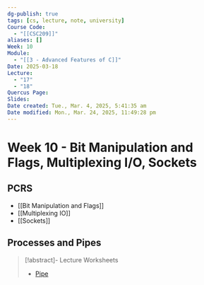 ```yaml
---
dg-publish: true
tags: [cs, lecture, note, university]
Course Code:
  - "[[CSC209]]"
aliases: []
Week: 10
Module:
  - "[[3 - Advanced Features of C]]"
Date: 2025-03-18
Lecture:
  - "17"
  - "18"
Quercus Page: 
Slides: 
Date created: Tue., Mar. 4, 2025, 5:41:35 am
Date modified: Mon., Mar. 24, 2025, 11:49:28 pm
---
```


# Week 10 - Bit Manipulation and Flags, Multiplexing I/O, Sockets

## PCRS

- [[Bit Manipulation and Flags]]
- [[Multiplexing IO]]
- [[Sockets]]

## Processes and Pipes

> [!abstract]- Lecture Worksheets
> - [Pipe](https://share.goodnotes.com/s/kZ8ORvresIViGpnitSDLH4)
